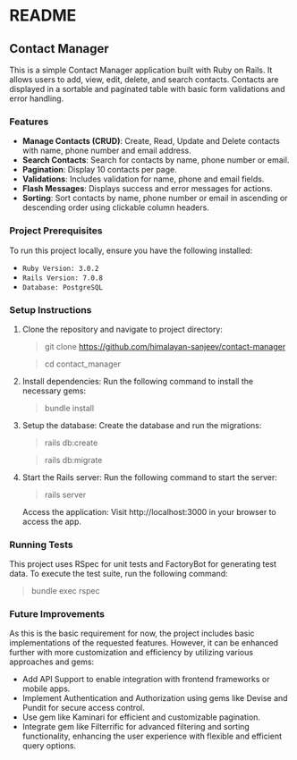 # README
## Contact Manager
This is a simple Contact Manager application built with Ruby on Rails. It allows users to add, view, edit, delete, and search contacts. Contacts are displayed in a sortable and paginated table with basic form validations and error handling.

### Features
* **Manage Contacts (CRUD)**: Create, Read, Update and Delete contacts with name, phone number and email address.
* **Search Contacts**: Search for contacts by name, phone number or email.
* **Pagination**: Display 10 contacts per page.
* **Validations**: Includes validation for name, phone and email fields.
* **Flash Messages**: Displays success and error messages for actions.
* **Sorting**: Sort contacts by name, phone number or email in ascending or descending order using clickable column headers.

### Project Prerequisites
To run this project locally, ensure you have the following installed:

* ```Ruby Version: 3.0.2```
* ```Rails Version: 7.0.8```
* ```Database: PostgreSQL```

### Setup Instructions
1. Clone the repository and navigate to project directory:

    > git clone https://github.com/himalayan-sanjeev/contact-manager

    > cd contact_manager

2. Install dependencies: Run the following command to install the necessary gems:

    > bundle install

3. Setup the database: Create the database and run the migrations:
    > rails db:create
    
    > rails db:migrate

4. Start the Rails server: Run the following command to start the server:
    > rails server

    Access the application: Visit http://localhost:3000 in your browser to access the app.

### Running Tests
This project uses RSpec for unit tests and FactoryBot for generating test data. To execute the test suite, run the following command:

  > bundle exec rspec

### Future Improvements
As this is the basic requirement for now, the project includes basic implementations of the requested features. However, it can be enhanced further with more customization and efficiency by utilizing various approaches and gems:
* Add API Support to enable integration with frontend frameworks or mobile apps.
* Implement Authentication and Authorization using gems like Devise and Pundit for secure access control.
* Use gem like Kaminari for efficient and customizable pagination.
* Integrate gem like Filterrific for advanced filtering and sorting functionality, enhancing the user experience with flexible and efficient query options.
